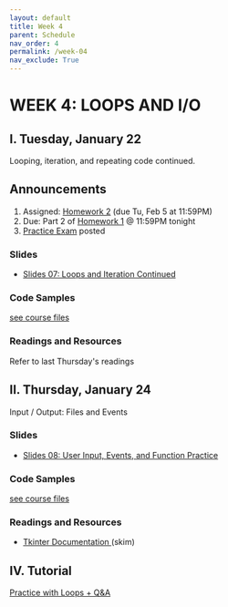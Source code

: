```yaml
---
layout: default
title: Week 4
parent: Schedule
nav_order: 4
permalink: /week-04
nav_exclude: True
---
```


# WEEK 4: LOOPS AND I/O

## I. Tuesday, January 22
Looping, iteration, and repeating code continued.

## Announcements
1. Assigned: [Homework 2](/winter2019/course-files/homework/hw02/README) (due Tu, Feb 5 at 11:59PM)
2. Due: Part 2 of [Homework 1](/winter2019/course-files/homework/hw01/README) @ 11:59PM tonight
3. [Practice Exam](/winter2019/course-files/practice_exams/exams) posted

### Slides
* <a href="https://docs.google.com/presentation/d/1ZNIYGXF8Seo6ORCNmU_Z6umb42aAcZ8hE9WxgRo9i_M/edit?usp=sharing" target="blank">Slides 07: Loops and Iteration Continued <i class="fas fa-external-link-alt"></i></a>

### Code Samples
[see course files](/winter2019/course-files/lectures/)

### Readings and Resources
Refer to last Thursday's readings

## II. Thursday, January 24
Input / Output: Files and Events

### Slides
* <a href="https://docs.google.com/presentation/d/1BzO7AAL_wGEV4szcislUbWj6X-Iy82A69bETjixDF3Q/edit?usp=sharing" target="blank">Slides 08: User Input, Events, and Function Practice <i class="fas fa-external-link-alt"></i></a>

### Code Samples
[see course files](/winter2019/course-files/lectures/)

### Readings and Resources
* <a href="http://effbot.org/tkinterbook/tkinter-index.htm#class-reference" target="_blank">Tkinter Documentation <i class="fas fa-external-link-alt"></i></a> (skim)


## IV. Tutorial
[Practice with Loops + Q&A](/winter2019/course-files/tutorials/tutorial04/README)